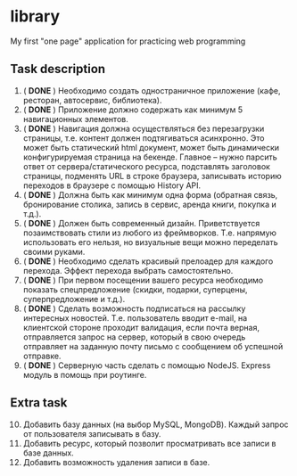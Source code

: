 # library
My first "one page" application for practicing web programming

## Task description

1.	( **DONE** ) Необходимо создать одностраничное приложение (кафе, ресторан, автосервис, библиотека).
2.	( **DONE** ) Приложение должно содержать как минимум 5 навигационных элементов.
3.	( **DONE** ) Навигация должна осуществляться без перезагрузки страницы, т.е. контент должен подтягиваться асинхронно. Это может быть статический html документ, может быть динамически конфигурируемая страница на бекенде. Главное – нужно парсить ответ от сервера/статического ресурса, подставлять заголовок страницы, подменять URL в строке браузера, записывать историю переходов в браузере с помощью History API.
4.	( **DONE** ) Должна быть как минимум одна форма (обратная связь, бронирование столика, запись в сервис, аренда книги, покупка и т.д.).
5.	( **DONE** ) Должен быть современный дизайн. Приветствуется позаимствовать стили из любого из фреймворков. Т.е. напрямую использовать его нельзя, но визуальные вещи можно переделать своими руками.
6.	( **DONE** ) Необходимо сделать красивый прелоадер для каждого перехода. Эффект перехода выбрать самостоятельно.
7.	( **DONE** ) При первом посещении вашего ресурса необходимо показать спецпредложение (скидки, подарки, суперцены, суперпредложение и т.д.).
8.	( **DONE** ) Сделать возможность подписаться на рассылку интересных новостей. Т.е. пользователь вводит e-mail, на клиентской стороне проходит валидация, если почта верная, отправляется запрос на сервер, который в свою очередь отправляет на заданную почту письмо с сообщением об успешной отправке.
9.	( **DONE** ) Серверную часть сделать с помощью NodeJS. Express модуль в помощь при роутинге.

## Extra task
10. Добавить базу данных (на выбор MySQL, MongoDB). Каждый запрос от пользователя записывать в базу.
11. Добавить ресурс, который позволит просматривать все записи в базе данных.
12. Добавить возможность удаления записи в базе.
